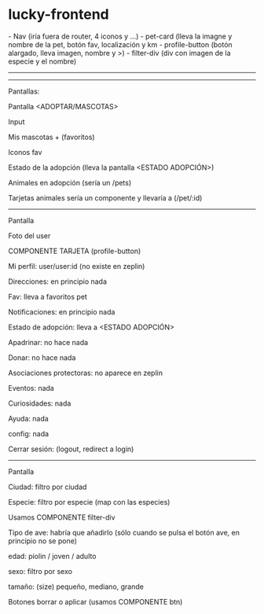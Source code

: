 # lucky-frontend

<COMPONENTES>
- Nav (iría fuera de router, 4 iconos y ...)
- pet-card (lleva la imagne y nombre de la pet, botón fav, localización y km
- profile-button (botón alargado, lleva imagen, nombre y >)
- filter-div (div con imagen de la especie y el nombre)

------------------------------------
------------------------------------
Pantallas:

Pantalla <ADOPTAR/MASCOTAS>

Input

Mis mascotas + (favoritos)

Iconos fav

Estado de la adopción (lleva la pantalla <ESTADO ADOPCIÓN>)

Animales en adopción (sería un /pets)

Tarjetas animales sería un componente y llevaría a (/pet/:id)

--------------------------------------

Pantalla <PERFIL>

Foto del user 

COMPONENTE TARJETA (profile-button)

Mi perfil: user/user:id (no existe en zeplin)

Direcciones: en principio nada

Fav: lleva a favoritos pet

Notificaciones: en principio nada

Estado de adopción: lleva a <ESTADO ADOPCIÓN>

Apadrinar: no hace nada

Donar: no hace nada

Asociaciones protectoras: no aparece en zeplin

Eventos: nada

Curiosidades: nada 

Ayuda: nada

config: nada

Cerrar sesión: (logout, redirect a login)

-------------------

Pantalla <FILTROS>

Ciudad: filtro por ciudad

Especie: filtro por especie
(map con las especies)

Usamos COMPONENTE filter-div

Tipo de ave: habría que añadirlo (sólo cuando se pulsa el botón ave, en principio no se pone)

edad: piolin / joven / adulto 

sexo: filtro por sexo

tamaño: (size) pequeño, mediano, grande

Botones borrar o aplicar (usamos COMPONENTE btn)
